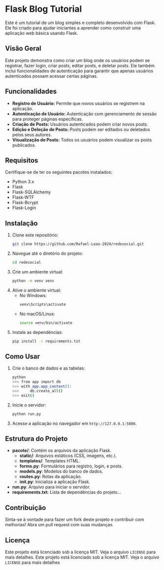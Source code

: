 # Flask Blog Tutorial

Este é um tutorial de um blog simples e completo desenvolvido com Flask. Ele foi criado para ajudar iniciantes a aprender como construir uma aplicação web básica usando Flask.

## Visão Geral

Este projeto demonstra como criar um blog onde os usuários podem se registrar, fazer login, criar posts, editar posts, e deletar posts. Ele também inclui funcionalidades de autenticação para garantir que apenas usuários autenticados possam acessar certas páginas.

## Funcionalidades

- **Registro de Usuário:** Permite que novos usuários se registrem na aplicação.
- **Autenticação de Usuário:** Autenticação com gerenciamento de sessão para proteger páginas específicas.
- **Criação de Posts:** Usuários autenticados podem criar novos posts.
- **Edição e Deleção de Posts:** Posts podem ser editados ou deletados pelos seus autores.
- **Visualização de Posts:** Todos os usuários podem visualizar os posts publicados.

## Requisitos

Certifique-se de ter os seguintes pacotes instalados:

- Python 3.x
- Flask
- Flask-SQLAlchemy
- Flask-WTF
- Flask-Bcrypt
- Flask-Login

## Instalação

1. Clone este repositório:
    ```bash
    git clone https://github.com/Rafael-Leao-2024/redesocial.git
    ```
2. Navegue até o diretório do projeto:
    ```bash
    cd redesocial
    ```
3. Crie um ambiente virtual:
    ```bash
    python -m venv venv
    ```
4. Ative o ambiente virtual:
    - No Windows:
        ```bash
        venv\Scripts\activate
        ```
    - No macOS/Linux:
        ```bash
        source venv/bin/activate
        ```
5. Instale as dependências:
    ```bash
    pip install -r requirements.txt
    ```

## Como Usar

1. Crie o banco de dados e as tabelas:
    ```bash
    python
    >>> from app import db
    >>> with app.app_context():
    >>>     db.create_all()
    >>> exit()
    ```
2. Inicie o servidor:
    ```bash
    python run.py
    ```
3. Acesse a aplicação no navegador em `http://127.0.0.1:5000`.

## Estrutura do Projeto

- **pacote/**: Contém os arquivos da aplicação Flask.
  - **static/**: Arquivos estáticos (CSS, imagens, etc.).
  - **templates/**: Templates HTML.
  - **forms.py**: Formulários para registro, login, e posts.
  - **models.py**: Modelos do banco de dados.
  - **routes.py**: Rotas da aplicação.
  - **init.py**: Inicializa a aplicação Flask.
- **run.py**: Arquivo para iniciar o servidor.
- **requirements.txt**: Lista de dependências do projeto...

## Contribuição

Sinta-se à vontade para fazer um fork deste projeto e contribuir com melhorias! Abra um pull request com suas mudanças.

## Licença

Este projeto está licenciado sob a licença MIT. Veja o arquivo `LICENSE` para mais detalhes.
Este projeto está licenciado sob a licença MIT. Veja o arquivo `LICENSE` para mais detalhes
